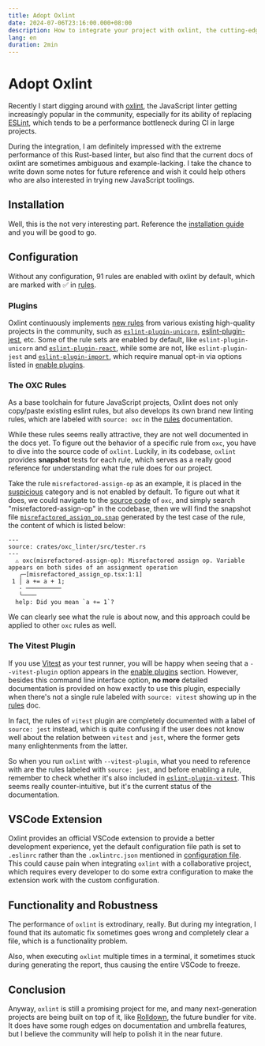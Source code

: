 ```yaml
---
title: Adopt Oxlint
date: 2024-07-06T23:16:00.000+08:00
description: How to integrate your project with oxlint, the cutting-edge JavaScript linter.
lang: en
duration: 2min
---
```


# Adopt Oxlint

Recently I start digging around with [oxlint](https://oxc.rs/docs/guide/usage/linter.html), the JavaScript linter getting increasingly popular in the community, especially for its ability of replacing [ESLint](https://eslint.org/), which tends to be a performance bottleneck during CI in large projects.

During the integration, I am definitely impressed with the extreme performance of this Rust-based linter, but also find that the current docs of oxlint are sometimes ambiguous and example-lacking. I take the chance to write down some notes for future reference and wish it could help others who are also interested in trying new JavaScript toolings.

## Installation

Well, this is the not very interesting part. Reference the [installation guide](https://oxc.rs/docs/guide/usage/linter.html#installation) and you will be good to go.

## Configuration

Without any configuration, 91 rules are enabled with oxlint by default, which are marked with ✅ in [rules](https://oxc.rs/docs/guide/usage/linter/rules.html#rules).

### Plugins

Oxlint continuously implements [new rules](https://github.com/oxc-project/oxc/issues/481) from various existing high-quality projects in the community, such as [`eslint-plugin-unicorn`](https://www.npmjs.com/package/eslint-plugin-unicorn), [eslint-plugin-jest](https://www.npmjs.com/package/eslint-plugin-jest), etc. Some of the rule sets are enabled by default, like `eslint-plugin-unicorn` and [`eslint-plugin-react`](https://www.npmjs.com/package/eslint-plugin-react), while some are not, like `eslint-plugin-jest` and [`eslint-plugin-import`](https://www.npmjs.com/package/eslint-plugin-import), which require manual opt-in via options listed in [enable plugins](https://oxc.rs/docs/guide/usage/linter/cli.html#enable-plugins).

### The OXC Rules

As a base toolchain for future JavaScript projects, Oxlint does not only copy/paste existing eslint rules, but also develops its own brand new linting rules, which are labeled with `source: oxc` in the [rules](https://oxc.rs/docs/guide/usage/linter/rules.html#rules) documentation.

While these rules seems really attractive, they are not well documented in the docs yet. To figure out the behavior of a specific rule from `oxc`, you have to dive into the source code of `oxlint`. Luckily, in its codebase, `oxlint` provides **snapshot** tests for each rule, which serves as a really good reference for understanding what the rule does for our project.

Take the rule `misrefactored-assign-op` as an example, it is placed in the [suspicious](https://oxc.rs/docs/guide/usage/linter/rules.html#suspicious-14) category and is not enabled by default. To figure out what it does, we could navigate to the [source code](https://github.com/oxc-project/oxc) of `oxc`, and simply search "misrefactored-assign-op" in the codebase, then we will find the snapshot file [`misrefactored_assign_op.snap`](https://github.com/oxc-project/oxc/blob/adee7280d74a05e5443630ee52ee7b42017489b4/crates/oxc_linter/src/snapshots/misrefactored_assign_op.snap#L4) generated by the test case of the rule, the content of which is listed below:

```snap
---
source: crates/oxc_linter/src/tester.rs
---
  ⚠ oxc(misrefactored-assign-op): Misrefactored assign op. Variable appears on both sides of an assignment operation
   ╭─[misrefactored_assign_op.tsx:1:1]
 1 │ a += a + 1;
   · ──────────
   ╰────
  help: Did you mean `a += 1`?
```

We can clearly see what the rule is about now, and this approach could be applied to other `oxc` rules as well.

### The Vitest Plugin

If you use [Vitest](https://vitest.dev/) as your test runner, you will be happy when seeing that a `--vitest-plugin` option appears in the [enable plugins](https://oxc.rs/docs/guide/usage/linter/cli.html#enable-plugins) section. However, besides this command line interface option, **no more** detailed documentation is provided on how exactly to use this plugin, especially when there's not a single rule labeled with `source: vitest` showing up in the [rules](https://oxc.rs/docs/guide/usage/linter/rules.html) doc.

In fact, the rules of `vitest` plugin are completely documented with a label of `source: jest` instead, which is quite confusing if the user does not know well about the relation between `vitest` and `jest`, where the former gets many enlightenments from the latter.

So when you run `oxlint` with `--vitest-plugin`, what you need to reference with are the rules labeled with `source: jest`, and before enabling a rule, remember to check whether it's also included in
[`eslint-plugin-vitest`](https://www.npmjs.com/package/eslint-plugin-vitest). This seems really counter-intuitive, but it's the current status of the documentation.

## VSCode Extension

Oxlint provides an official VSCode extension to provide a better development experience, yet the default configuration file path is set to `.eslinrc` rather than the `.oxlintrc.json` mentioned in [configuration file](https://oxc.rs/docs/guide/usage/linter/config.html). This could cause pain when integrating `oxlint` with a collaborative project, which requires every developer to do some extra configuration to make the extension work with the custom configuration.

## Functionality and Robustness

The performance of `oxlint` is extrodinary, really. But during my integration, I found that its automatic fix sometimes goes wrong and completely clear a file, which is a functionality problem.

Also, when executing `oxlint` multiple times in a terminal, it sometimes stuck during generating the report, thus causing the entire VSCode to freeze.

## Conclusion

Anyway, `oxlint` is still a promising project for me, and many next-generation projects are being built on top of it, like [Rolldown](https://rolldown.rs/), the future bundler for vite. It does have some rough edges on documentation and umbrella features, but I believe the community will help to polish it in the near future.
